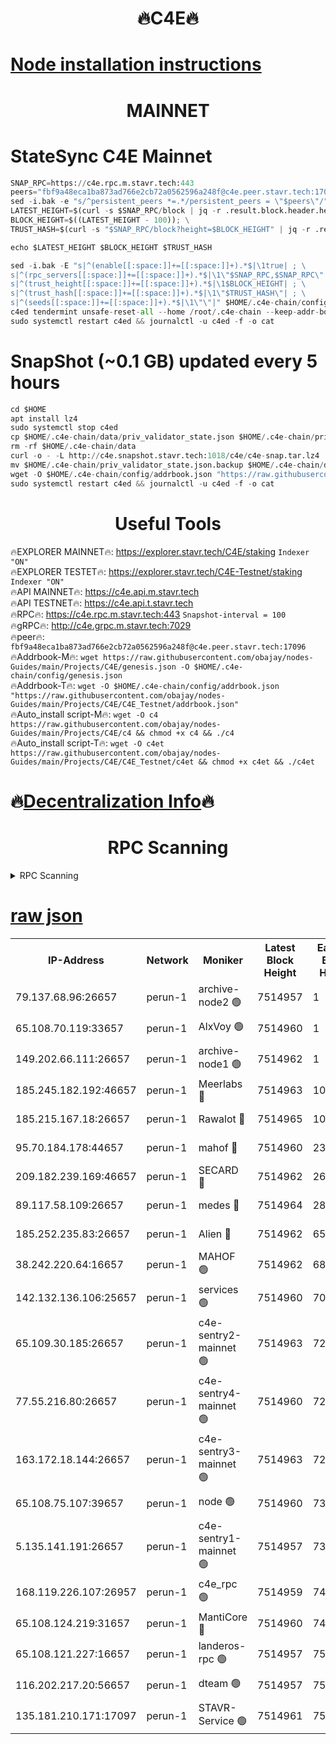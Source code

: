 <h1 align="center"> 🔥C4E🔥</h1>

[Node installation instructions](https://github.com/obajay/nodes-Guides/tree/main/Projects/C4E)
=

<h1 align="center"> MAINNET</h1>

# StateSync C4E Mainnet
```python
SNAP_RPC=https://c4e.rpc.m.stavr.tech:443
peers="fbf9a48eca1ba873ad766e2cb72a0562596a248f@c4e.peer.stavr.tech:17096"
sed -i.bak -e "s/^persistent_peers *=.*/persistent_peers = \"$peers\"/" $HOME/.c4e-chain/config/config.toml
LATEST_HEIGHT=$(curl -s $SNAP_RPC/block | jq -r .result.block.header.height); \
BLOCK_HEIGHT=$((LATEST_HEIGHT - 100)); \
TRUST_HASH=$(curl -s "$SNAP_RPC/block?height=$BLOCK_HEIGHT" | jq -r .result.block_id.hash)

echo $LATEST_HEIGHT $BLOCK_HEIGHT $TRUST_HASH

sed -i.bak -E "s|^(enable[[:space:]]+=[[:space:]]+).*$|\1true| ; \
s|^(rpc_servers[[:space:]]+=[[:space:]]+).*$|\1\"$SNAP_RPC,$SNAP_RPC\"| ; \
s|^(trust_height[[:space:]]+=[[:space:]]+).*$|\1$BLOCK_HEIGHT| ; \
s|^(trust_hash[[:space:]]+=[[:space:]]+).*$|\1\"$TRUST_HASH\"| ; \
s|^(seeds[[:space:]]+=[[:space:]]+).*$|\1\"\"|" $HOME/.c4e-chain/config/config.toml
c4ed tendermint unsafe-reset-all --home /root/.c4e-chain --keep-addr-book
sudo systemctl restart c4ed && journalctl -u c4ed -f -o cat
```
# SnapShot (~0.1 GB) updated every 5 hours
```python
cd $HOME
apt install lz4
sudo systemctl stop c4ed
cp $HOME/.c4e-chain/data/priv_validator_state.json $HOME/.c4e-chain/priv_validator_state.json.backup
rm -rf $HOME/.c4e-chain/data
curl -o - -L http://c4e.snapshot.stavr.tech:1018/c4e/c4e-snap.tar.lz4 | lz4 -c -d - | tar -x -C $HOME/.c4e-chain --strip-components 2
mv $HOME/.c4e-chain/priv_validator_state.json.backup $HOME/.c4e-chain/data/priv_validator_state.json
wget -O $HOME/.c4e-chain/config/addrbook.json "https://raw.githubusercontent.com/obajay/nodes-Guides/main/Projects/C4E/addrbook.json"
sudo systemctl restart c4ed && journalctl -u c4ed -f -o cat
```
 <h1 align="center"> Useful Tools</h1>

🔥EXPLORER MAINNET🔥:  https://explorer.stavr.tech/C4E/staking            `Indexer "ON"` \
🔥EXPLORER TESTET🔥:   https://explorer.stavr.tech/C4E-Testnet/staking     `Indexer "ON"` \
🔥API MAINNET🔥:       https://c4e.api.m.stavr.tech \
🔥API TESTNET🔥:       https://c4e.api.t.stavr.tech \
🔥RPC🔥:               https://c4e.rpc.m.stavr.tech:443                  `Snapshot-interval = 100` \
🔥gRPC🔥:              http://c4e.grpc.m.stavr.tech:7029 \
🔥peer🔥:              `fbf9a48eca1ba873ad766e2cb72a0562596a248f@c4e.peer.stavr.tech:17096` \
🔥Addrbook-M🔥:    ```wget https://raw.githubusercontent.com/obajay/nodes-Guides/main/Projects/C4E/genesis.json -O $HOME/.c4e-chain/config/genesis.json``` \
🔥Addrbook-T🔥:    ```wget -O $HOME/.c4e-chain/config/addrbook.json "https://raw.githubusercontent.com/obajay/nodes-Guides/main/Projects/C4E/C4E_Testnet/addrbook.json"``` \
🔥Auto_install script-M🔥: ```wget -O c4 https://raw.githubusercontent.com/obajay/nodes-Guides/main/Projects/C4E/c4 && chmod +x c4 && ./c4``` \
🔥Auto_install script-T🔥: ```wget -O c4et https://raw.githubusercontent.com/obajay/nodes-Guides/main/Projects/C4E/C4E_Testnet/c4et && chmod +x c4et && ./c4et```

🔥[Decentralization Info](https://github.com/obajay/StateSync-snapshots/tree/main/Projects/C4E/Decentralization)🔥
=

<h1 align="center"> RPC Scanning</h1>

<details>
<summary>RPC Scanning</summary>

<h2 align="center"> We scan nodes in real time every 4 hours. And we provide the final result of RPC endpoints.
We cannot influence the operation of these nodes in any way. </h2>


```python
If Voting Power is higher than 0 --> then the Node is a validator of the network and may be subject to attack and be a potential threat to the chain.
```
```python
We marked such validators with a red symbol
```

</details>

[raw json](https://rpc-check.c4e.stavr.tech/c4e/rpc-c4e-result.json)
=



<table><tr><th>IP-Address</th><th>Network</th><th>Moniker</th><th>Latest Block Height</th><th>Earliest Block Height</th><th>Catching Up</th><th>Tx Index</th><th>Voting Power</th><th>Scan Time</th></tr><tr><td>79.137.68.96:26657</td><td>perun-1</td><td>archive-node2 🟢</td><td>7514957</td><td>1</td><td>False</td><td>on</td><td>0</td><td>2024-03-09T16:32:09.006341679UTC</td></tr><tr><td>65.108.70.119:33657</td><td>perun-1</td><td>AlxVoy 🟢</td><td>7514960</td><td>1</td><td>False</td><td>on</td><td>0</td><td>2024-03-09T16:32:24.841400642UTC</td></tr><tr><td>149.202.66.111:26657</td><td>perun-1</td><td>archive-node1 🟢</td><td>7514962</td><td>1</td><td>False</td><td>on</td><td>0</td><td>2024-03-09T16:32:39.237595932UTC</td></tr><tr><td>185.245.182.192:46657</td><td>perun-1</td><td>Meerlabs 🔴</td><td>7514963</td><td>1051501</td><td>False</td><td>on</td><td>344615</td><td>2024-03-09T16:32:44.321344142UTC</td></tr><tr><td>185.215.167.18:26657</td><td>perun-1</td><td>Rawalot 🔴</td><td>7514965</td><td>1090501</td><td>False</td><td>on</td><td>450091</td><td>2024-03-09T16:32:55.360666578UTC</td></tr><tr><td>95.70.184.178:44657</td><td>perun-1</td><td>mahof 🔴</td><td>7514960</td><td>2342001</td><td>False</td><td>off</td><td>1356400</td><td>2024-03-09T16:32:24.183255625UTC</td></tr><tr><td>209.182.239.169:46657</td><td>perun-1</td><td>SECARD 🔴</td><td>7514962</td><td>2616101</td><td>False</td><td>off</td><td>749308</td><td>2024-03-09T16:32:36.487643197UTC</td></tr><tr><td>89.117.58.109:26657</td><td>perun-1</td><td>medes 🔴</td><td>7514964</td><td>2826001</td><td>False</td><td>off</td><td>891025</td><td>2024-03-09T16:32:50.991760598UTC</td></tr><tr><td>185.252.235.83:26657</td><td>perun-1</td><td>Alien 🔴</td><td>7514962</td><td>6502501</td><td>False</td><td>on</td><td>648215</td><td>2024-03-09T16:32:39.537315610UTC</td></tr><tr><td>38.242.220.64:16657</td><td>perun-1</td><td>MAHOF 🟢</td><td>7514962</td><td>6885501</td><td>False</td><td>on</td><td>0</td><td>2024-03-09T16:32:36.802136075UTC</td></tr><tr><td>142.132.136.106:25657</td><td>perun-1</td><td>services 🟢</td><td>7514960</td><td>7012001</td><td>False</td><td>on</td><td>0</td><td>2024-03-09T16:32:27.448061162UTC</td></tr><tr><td>65.109.30.185:26657</td><td>perun-1</td><td>c4e-sentry2-mainnet 🟢</td><td>7514963</td><td>7284001</td><td>False</td><td>on</td><td>0</td><td>2024-03-09T16:32:44.010746234UTC</td></tr><tr><td>77.55.216.80:26657</td><td>perun-1</td><td>c4e-sentry4-mainnet 🟢</td><td>7514960</td><td>7297001</td><td>False</td><td>on</td><td>0</td><td>2024-03-09T16:32:24.523807251UTC</td></tr><tr><td>163.172.18.144:26657</td><td>perun-1</td><td>c4e-sentry3-mainnet 🟢</td><td>7514963</td><td>7297001</td><td>False</td><td>on</td><td>0</td><td>2024-03-09T16:32:44.597620338UTC</td></tr><tr><td>65.108.75.107:39657</td><td>perun-1</td><td>node 🟢</td><td>7514960</td><td>7300001</td><td>False</td><td>on</td><td>0</td><td>2024-03-09T16:32:27.754661870UTC</td></tr><tr><td>5.135.141.191:26657</td><td>perun-1</td><td>c4e-sentry1-mainnet 🟢</td><td>7514957</td><td>7300501</td><td>False</td><td>on</td><td>0</td><td>2024-03-09T16:32:08.175902033UTC</td></tr><tr><td>168.119.226.107:26957</td><td>perun-1</td><td>c4e_rpc 🟢</td><td>7514959</td><td>7414959</td><td>False</td><td>on</td><td>0</td><td>2024-03-09T16:32:17.364975579UTC</td></tr><tr><td>65.108.124.219:31657</td><td>perun-1</td><td>MantiCore 🔴</td><td>7514960</td><td>7414960</td><td>False</td><td>off</td><td>729822</td><td>2024-03-09T16:32:23.772830467UTC</td></tr><tr><td>65.108.121.227:16657</td><td>perun-1</td><td>landeros-rpc 🟢</td><td>7514957</td><td>7506001</td><td>False</td><td>on</td><td>0</td><td>2024-03-09T16:32:08.470027846UTC</td></tr><tr><td>116.202.217.20:56657</td><td>perun-1</td><td>dteam 🟢</td><td>7514957</td><td>7511001</td><td>False</td><td>on</td><td>0</td><td>2024-03-09T16:32:08.688696532UTC</td></tr><tr><td>135.181.210.171:17097</td><td>perun-1</td><td>STAVR-Service 🟢</td><td>7514961</td><td>7514401</td><td>False</td><td>on</td><td>0</td><td>2024-03-09T16:32:28.060703202UTC</td></tr></table>
